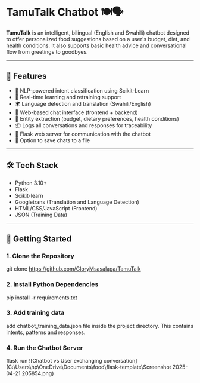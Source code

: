 # TamuTalk Chatbot 🍽️🗣️

**TamuTalk** is an intelligent, bilingual (English and Swahili) chatbot designed to offer personalized food suggestions based on a user's budget, diet, and health conditions. It also supports basic health advice and conversational flow from greetings to goodbyes.

---

## 🌟 Features

- 🤖 NLP-powered intent classification using Scikit-Learn
- 🔁 Real-time learning and retraining support
- 🌍 Language detection and translation (Swahili/English)
- 💬 Web-based chat interface (frontend + backend)
- 🧠 Entity extraction (budget, dietary preferences, health conditions)
- 📦 Logs all conversations and responses for traceability
- 🔧 Flask web server for communication with the chatbot
- 📁 Option to save chats to a file

---

## 🛠️ Tech Stack 

- Python 3.10+
- Flask
- Scikit-learn
- Googletrans (Translation and Language Detection)
- HTML/CSS/JavaScript (Frontend)
- JSON (Training Data)

---

## 🚀 Getting Started

### 1. Clone the Repository
git clone https://github.com/GloryMsasalaga/TamuTalk

### 2. Install Python Dependencies
pip install -r requirements.txt

### 3. Add training data
add chatbot_training_data.json file inside the project directory. This contains intents, patterns and responses.

### 4. Run the Chatbot Server
flask run
![Chatbot vs User exchanging conversation](C:\Users\hp\OneDrive\Documents\food\flask-template\Screenshot 2025-04-21 205854.png)

